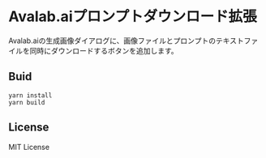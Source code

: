 # Avalab.aiプロンプトダウンロード拡張

Avalab.aiの生成画像ダイアログに、画像ファイルとプロンプトのテキストファイルを同時にダウンロードするボタンを追加します。

## Buid

```
yarn install
yarn build
```

## License

MIT License
